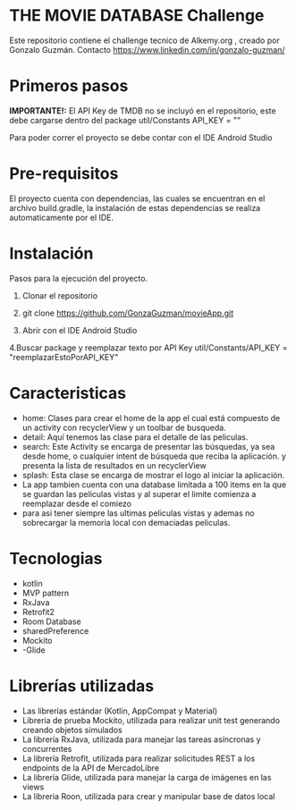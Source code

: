 # THE MOVIE DATABASE Challenge

Este repositorio contiene el challenge tecnico de Alkemy.org , creado por Gonzalo Guzmán.
Contacto https://www.linkedin.com/in/gonzalo-guzman/

# Primeros pasos

**IMPORTANTE!:** El API Key de TMDB no se incluyó en el repositorio, este debe cargarse dentro del
package util/Constants API_KEY = ""

Para poder correr el proyecto se debe contar con el IDE Android Studio

# Pre-requisitos

El proyecto cuenta con dependencias, las cuales se encuentran en el archivo build.gradle, la
instalación de estas dependencias se realiza automaticamente por el IDE.

# Instalación

Pasos para la ejecución del proyecto.

1. Clonar el repositorio

2. git clone https://github.com/GonzaGuzman/movieApp.git

3. Abrir con el IDE Android Studio

4.Buscar package y reemplazar texto por API Key
util/Constants/API_KEY = "reemplazarEstoPorAPI_KEY"

# Caracteristicas

- home: Clases para crear el home de la app el cual está compuesto de un activity con recyclerView y
  un toolbar de busqueda.
- detail: Aquí tenemos las clase para el detalle de las peliculas.
- search: Este Activity se encarga de presentar las búsquedas, ya sea desde home, o cualquier intent
  de búsqueda que reciba la aplicación. y presenta la lista de resultados en un recyclerView
- splash: Esta clase se encarga de mostrar el logo al iniciar la aplicación.
- La app tambien cuenta con una database limitada a 100 items en la que se guardan las peliculas vistas y al superar el limite comienza a reemplazar desde el comiezo
- para asi tener siempre las ultimas peliculas vistas y ademas no sobrecargar la memoria local con demaciadas peliculas.


# Tecnologias

- kotlin
- MVP pattern
- RxJava
- Retrofit2
- Room Database
- sharedPreference
- Mockito 
- -Glide

# Librerías utilizadas

* Las librerías estándar (Kotlin, AppCompat y Material)
* Libreria de prueba Mockito, utilizada para realizar unit test generando creando objetos simulados
* La librería RxJava, utilizada para manejar las tareas asíncronas y concurrentes
* La librería Retrofit, utilizada para realizar solicitudes REST a los endpoints de la API de
  MercadoLibre
* La librería Glide, utilizada para manejar la carga de imágenes en las views
* La libreria Roon, utilizada para crear y manipular base de datos local
